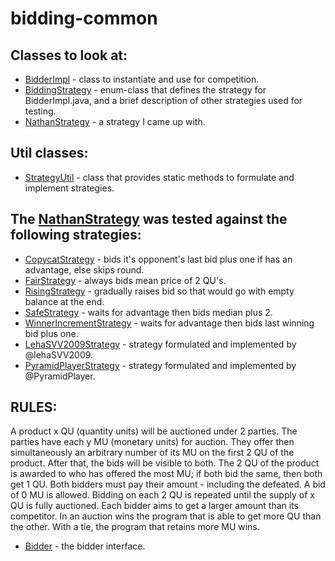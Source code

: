 # bidding-common

## Classes to look at:
* [BidderImpl](src/main/java/com/nathan22177/bidder/BidderImpl.java) - class to instantiate and use for competition.
* [BiddingStrategy](src/main/java/com/nathan22177/strategies/BiddingStrategy.java) - enum-class that defines the strategy for BidderImpl.java, and a brief description of other strategies used for testing.
* [NathanStrategy](src/main/java/com/nathan22177/strategies/NathanStrategy.java) - a strategy I came up with.

## Util classes:
* [StrategyUtil](src/main/java/com/nathan22177/util/StrategyUtil.java) - class that provides static methods to formulate and implement strategies.

## The [NathanStrategy](src/main/java/com/nathan22177/strategies/NathanStrategy.java) was tested against the following strategies:
* [CopycatStrategy](src/main/java/com/nathan22177/strategies/CopycatStrategy.java) - bids it's opponent's last bid plus one if has an advantage, else skips round.
* [FairStrategy](src/main/java/com/nathan22177/strategies/FairStrategy.java) - always bids mean price of 2 QU's.
* [RisingStrategy](src/main/java/com/nathan22177/strategies/RisingStrategy.java) - gradually raises bid so that would go with empty balance at the end.
* [SafeStrategy](src/main/java/com/nathan22177/strategies/SafeStrategy.java) - waits for advantage then bids median plus 2.
* [WinnerIncrementStrategy](src/main/java/com/nathan22177/strategies/WinnerIncrementStrategy.java) - waits for advantage then bids last winning bid plus one.
* [LehaSVV2009Strategy](src/main/java/com/nathan22177/strategies/LehaSVV2009Strategy.java) - strategy formulated and implemented by @lehaSVV2009.
* [PyramidPlayerStrategy](src/main/java/com/nathan22177/strategies/PyramidPlayerStrategy.java) - strategy formulated and implemented by @PyramidPlayer.

## RULES:
A product x QU (quantity units) will be auctioned under 2 parties. The parties have each y MU (monetary units) for auction. They offer then simultaneously an arbitrary number of its MU on the first 2 QU of the product. After that, the bids will be visible to both. The 2 QU of the product is awarded to who has offered the most MU; if both bid the same, then both get 1 QU. Both bidders must pay their amount - including the defeated. A bid of 0 MU is allowed. Bidding on each 2 QU is repeated until the supply of x QU is fully auctioned. Each bidder aims to get a larger amount than its competitor.
In an auction wins the program that is able to get more QU than the other. With a tie, the program that retains more MU wins.

* [Bidder](src/main/java/com/nathan22177/bidder/Bidder.java) - the bidder interface.
